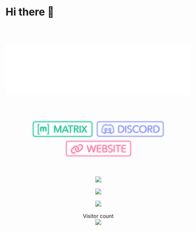 # Hi there 👋

<p align="center"> 
  </br></br></br>
  <img src="https://github.com/solstice23/solstice23/raw/master/solstice23_svg_2_neon.svg" width="680"/>
  </br></br>
</p>

<p align="center"> 
  </br></br>
  <!--<a href="https://t.me/solstice233"><img src="https://github.com/solstice23/solstice23/raw/master/social-badges-neon/social-telegram.svg" width="210px"/></a>-->
  <a href="https://matrix.to/#/@solstice23:matrix.org"><img src="https://github.com/solstice23/solstice23/raw/master/social-badges-neon/social-matrix.svg?1" width="170px"/></a>
  <a href="https://discord.com/users/674568741660655626"><img src="https://github.com/solstice23/solstice23/raw/master/social-badges-neon/social-discord.svg" width="190px"/></a>
  <a href="https://solstice23.top"><img src="https://github.com/solstice23/solstice23/raw/master/social-badges-neon/social-website.svg" width="185px"/></a>
  </br></br></br>
</p>


<p align="center"> 
  <img src="https://github-readme-stats.vercel.app/api?username=solstice23&show_icons=true&theme=radical&hide_border=true&include_all_commits=true&count_private=true" width="600"/>
</p>
<p align="center"> 
  <img src="https://github-profile-trophy.vercel.app/?username=solstice23&rank=SECRET,SSS,SS,S,AAA,AA,A,B&theme=radical&column=-1&no-frame=true" width="600"/>
</p>
<p align="center"> 
  <a href="https://github.com/solstice23/osu-stats-signature/"><img src="https://osu-stats-signature.vercel.app/card?user=solstice23&mode=std&animation=true&lang=en&skills=true" width="600" /></a>
</p>
<p align="center"> 
  Visitor count</br>
  <img src="https://profile-counter.glitch.me/solstice23/count.svg" />
</p>
